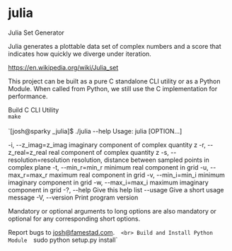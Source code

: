 # julia
Julia Set Generator

Julia generates a plottable data set of complex numbers and a score that indicates how quickly we diverge under iteration. 

https://en.wikipedia.org/wiki/Julia_set

This project can be built as a pure C standalone CLI utility or as a Python Module. When called from Python, we still use the C implementation for performance.

Build C CLI Utility  
`make`  
<br>
`[josh@sparky _julia]$ ./julia --help
Usage: julia [OPTION...] 

  -i, --z_imag=z_imag        imaginary component of complex quantity z
  -r, --z_real=z_real        real component of complex quantity z
  -s, --resolution=resolution   resolution, distance between sampled points in
                             complex plane
  -t, --min_r=min_r          minimum real component in grid
  -u, --max_r=max_r          maximum real component in grid
  -v, --min_i=min_i          minimum imaginary component in grid
  -w, --max_i=max_i          maximum imaginary component in grid
  -?, --help                 Give this help list
      --usage                Give a short usage message
  -V, --version              Print program version

Mandatory or optional arguments to long options are also mandatory or optional
for any corresponding short options.

Report bugs to josh@famestad.com.`  
<br>
Build and Install Python Module  
`sudo python setup.py install`
